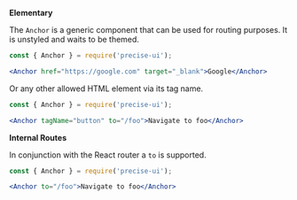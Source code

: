 **Elementary**

The `Anchor` is a generic component that can be used for routing purposes. It is unstyled and waits to be themed.

```jsx
const { Anchor } = require('precise-ui');

<Anchor href="https://google.com" target="_blank">Google</Anchor>
```

Or any other allowed HTML element via its tag name.

```jsx
const { Anchor } = require('precise-ui');

<Anchor tagName="button" to="/foo">Navigate to foo</Anchor>
```

**Internal Routes**

In conjunction with the React router a `to` is supported.

```jsx
const { Anchor } = require('precise-ui');

<Anchor to="/foo">Navigate to foo</Anchor>
```
